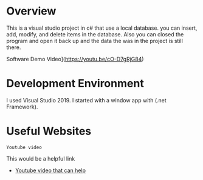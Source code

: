 # Overview

This is a visual studio project in c# that use a local database. you can insert, add, modify, and delete items in the database. Also you can closed the 
program and open it back up and the data the was in the project is still there.

Software Demo Video](https://youtu.be/cO-D7gRjG84)

# Development Environment

I used Visual Studio 2019. I started with a window app with (.net Framework).

# Useful Websites
    Youtube video

This would be a helpful link 
* [Youtube video that can help](https://youtu.be/ZT1Mvenf2Ew)


